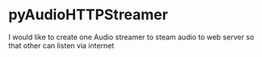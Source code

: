 # pyAudioHTTPStreamer

I would like to create one Audio streamer to steam audio to web server so that other can listen via internet
